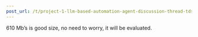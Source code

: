 ```yaml
---
post_url: /t/project-1-llm-based-automation-agent-discussion-thread-tds-jan-2025/164277/192
---
```

610 Mb’s is good size, no need to worry, it will be evaluated.